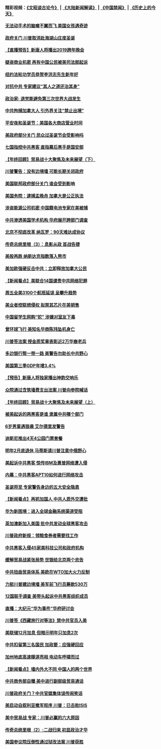 #### 精彩视频：[《文昭谈古论今》](https://github.com/gfw-breaker/wenzhao/blob/master/README.md?t=12230931) | [《大陆新闻解读》](https://github.com/gfw-breaker/ntdtv-comedy/blob/master/README.md?t=12230931) | [《中国禁闻》](https://github.com/gfw-breaker/ntdtv-news/blob/master/README.md?t=12230931) | [《历史上的今天》](https://github.com/gfw-breaker/today-in-history/blob/master/README.md?t=12230931) 

#### [无法动手术的脑瘤不翼而飞 美国女孩遇奇迹](../pages/nsc412/n10927620.md?t=12230931) 

#### [政府关门 川普取消赴海湖山庄度圣诞](../pages/nsc412/n10927613.md?t=12230931) 

#### [【直播预告】新唐人将播出2019跨年晚会](../pages/nsc412/n10921399.md?t=12230931) 

#### [疑盗商业机密 再有中国公民被美司法部起诉](../pages/nsc412/n10927459.md?t=12230931) 

#### [纽约法轮功学员恭贺李洪志先生新年好](../pages/nsc412/n10927429.md?t=12230931) 

#### [对抗中共 专家建议“其人之道还治其身”](../pages/nsc412/n10927398.md?t=12230931) 

#### [政治家: 退党能避免第三次世界大战发生](../pages/nsc412/n10923226.md?t=12230931) 

#### [中共拘捕加拿大人 引外界关注“禁止出境”](../pages/nsc412/n10927145.md?t=12230931) 

#### [平安夜和圣诞节：美国各大商店营业时间](../pages/nsc412/n10927134.md?t=12230931) 

#### [美政府部分关门 民众过圣诞节会受影响吗](../pages/nsc412/n10927049.md?t=12230931) 

#### [七国指控中共黑客 直指幕后黑手是国安部](../pages/nsc412/n10927012.md?t=12230931) 

#### [【年终回顾】贸易战十大聚焦及未来展望（下）](../pages/nsc412/n10918534.md?t=12230931) 

#### [川普警告：没有边境墙 可能长期关闭政府](../pages/nsc412/n10926277.md?t=12230931) 

#### [美国联邦政府部分关门 谁会受到影响](../pages/nsc412/n10925776.md?t=12230931) 

#### [美国务院：逮捕孟晚舟 加拿大是公正执法](../pages/nsc412/n10926118.md?t=12230931) 

#### [涉盗能源公司机密 中国籍电池专家在美被捕](../pages/nsc412/n10925941.md?t=12230931) 

#### [中共渗透美国学术机构 华府展开跨部门调查](../pages/nsc412/n10925859.md?t=12230931) 

#### [北京不彻底改革 纳瓦罗：90天难达成协议](../pages/nsc412/n10925767.md?t=12230931) 

#### [传奇总统里根（3）：息影从政 首战告捷](../pages/nsc412/n10925669.md?t=12230931) 

#### [美股再跌 纳斯达克指数落入熊市](../pages/nsc412/n10925769.md?t=12230931) 

#### [美加欧强硬反击中共：立即释放加拿大公民](../pages/nsc412/n10925745.md?t=12230931) 

#### [【新闻看点】美联合14国谴责中共网络犯罪](../pages/nsc412/n10925163.md?t=12230931) 

#### [周五全美3100个航班延误 呈攀升趋势](../pages/nsc412/n10925657.md?t=12230931) 

#### [美业者控联想侵权 拟禁其芯片在美销售](../pages/nsc412/n10925688.md?t=12230931) 

#### [中国留学生网购“铊” 涉嫌对室友下毒](../pages/nsc412/n10925514.md?t=12230931) 

#### [曾环球飞行 美知名华商陈玮坠机身亡](../pages/nsc412/n10925460.md?t=12230931) 

#### [川普签法案 授金质奖章表彰近2万华裔老兵](../pages/nsc412/n10924942.md?t=12230931) 

#### [多边银行帮一带一路 美警告勿助长中共野心](../pages/nsc412/n10925309.md?t=12230931) 

#### [美国第三季GDP年增3.4%](../pages/nsc412/n10925088.md?t=12230931) 

#### [【预告】新唐人将独家播出神韵交响乐](../pages/nsc412/n10912037.md?t=12230931) 

#### [众院通过含筑墙费支出法案 川普向参院喊话](../pages/nsc412/n10925061.md?t=12230931) 

#### [【年终回顾】贸易战十大聚焦及未来展望（上）](../pages/nsc412/n10918329.md?t=12230931) 

#### [被美起诉的两黑客是谁 隶属中共哪个部门](../pages/nsc412/n10923895.md?t=12230931) 

#### [6岁男童遇狼袭 艾尔德里发警告](../pages/nsc412/n10923890.md?t=12230931) 

#### [迪斯尼推出4天4公园门票套餐](../pages/nsc412/n10923825.md?t=12230931) 

#### [明年2月底退休 马蒂斯请川普注意中俄野心](../pages/nsc412/n10923696.md?t=12230931) 

#### [美起诉中共黑客 惊传IBM及惠普网络遭入侵](../pages/nsc412/n10923571.md?t=12230931) 

#### [内幕：中共黑客APT10如何进行网络攻击](../pages/nsc412/n10923423.md?t=12230931) 

#### [圣诞将至 专家警告身边的五大安全隐患](../pages/nsc412/n10923394.md?t=12230931) 

#### [【新闻看点】再抓加国人 中共人质外交遭批](../pages/nsc412/n10922846.md?t=12230931) 

#### [华为新困境：进入全球金融系统渠道受阻](../pages/nsc412/n10923369.md?t=12230931) 

#### [英加澳新加入美国 批中共发动全球黑客攻击](../pages/nsc412/n10923357.md?t=12230931) 

#### [川普政府新规：领粮食券者需要找工作](../pages/nsc412/n10923162.md?t=12230931) 

#### [中共黑客入侵45家美科技公司和政府机构](../pages/nsc412/n10923136.md?t=12230931) 

#### [缓解贸易战紧张局势 世银给北京两个忠告](../pages/nsc412/n10923048.md?t=12230931) 

#### [中共扭曲贸易体系 美欧在WTO加大火力反制](../pages/nsc412/n10922906.md?t=12230931) 

#### [力挺川普建边境墙 美军前飞行员筹款530万](../pages/nsc412/n10922736.md?t=12230931) 

#### [12国联手调查 美带头起诉中共黑客组织成员](../pages/nsc412/n10922820.md?t=12230931) 

#### [直播：大纪元“华为事件”华府研讨会](../pages/nsc412/n10921256.md?t=12230931) 

#### [川普签《西藏旅行对等法》禁中共官员入美](../pages/nsc412/n10921242.md?t=12230931) 

#### [美联储12月加息 但暗示明年只加息2次](../pages/nsc412/n10920893.md?t=12230931) 

#### [中共扣留第三名国民 加政要：应强硬回应](../pages/nsc412/n10920887.md?t=12230931) 

#### [加州地底高速隧道亮相 电动车呼啸而过](../pages/nsc412/n10920767.md?t=12230931) 

#### [【新闻看点】墙内外大不同 中国人的两个世界](../pages/nsc412/n10920712.md?t=12230931) 

#### [中共商务部自曝 美中进行副部级贸易通话](../pages/nsc412/n10920635.md?t=12230931) 

#### [川普政府关门？中共官媒集体误传闹笑话](../pages/nsc412/n10920340.md?t=12230931) 

#### [美启动自叙利亚撤军程序 川普：已击败ISIS](../pages/nsc412/n10920579.md?t=12230931) 

#### [美中贸易战 专家：川普必赢的六大原因](../pages/nsc412/n10920421.md?t=12230931) 

#### [传奇总统里根（2）:二战归来 初显政治才华](../pages/nsc412/n10919484.md?t=12230931) 

#### [美国参议院压倒性通过狱改法案 川普获胜](../pages/nsc412/n10919122.md?t=12230931) 

